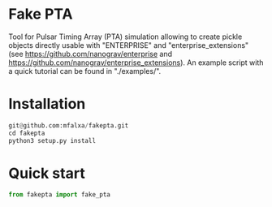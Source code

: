 # Fake PTA
Tool for Pulsar Timing Array (PTA) simulation allowing to create pickle objects directly usable with "ENTERPRISE" and "enterprise_extensions" (see https://github.com/nanograv/enterprise and https://github.com/nanograv/enterprise_extensions). An example script with a quick tutorial can be found in "./examples/".

# Installation

``` python
git@github.com:mfalxa/fakepta.git
cd fakepta
python3 setup.py install
```

# Quick start

``` python
from fakepta import fake_pta
```
